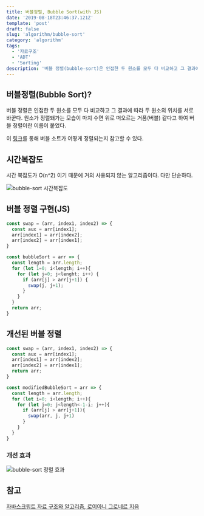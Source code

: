 ```yaml
---
title: 버블정렬, Bubble Sort(with JS) 
date: '2019-08-18T23:46:37.121Z'
template: 'post'
draft: false
slug: 'algorithm/bubble-sort'
category: 'algorithm'
tags:
  - '자료구조'
  - 'ADT'
  - 'Sorting'
description: '버블 정렬(bubble-sort)은 인접한 두 원소를 모두 다 비교하고 그 결과에 따라 두 원소의 위치를 서로 바꾼다. 원소가 정렬돼가는 모습이 마치 수면 위로 떠오르는 거품(버블) 같다고 하여 버블 정렬이란 이름이 붙었다.'
---
```


## 버블정렬(Bubble Sort)?

버블 정렬은 인접한 두 원소를 모두 다 비교하고 그 결과에 따라 두 원소의 위치를 서로 바꾼다. 원소가 정렬돼가는 모습이 마치 수면 위로 떠오르는 거품(버블) 같다고 하여 버블 정렬이란 이름이 붙었다. 

이 [링크](https://visualgo.net/ko/sorting)를 통해 버블 소트가 어떻게 정렬되는지 참고할 수 있다.

## 시간복잡도

시간 복잡도가 O(n^2) 이기 때문에 거의 사용되지 않는 알고리즘이다. 다만 단순하다.

![bubble-sort 시간복잡도](https://user-images.githubusercontent.com/35516239/63222527-3d7fca00-c1e4-11e9-8cbb-7e17ffeeff83.png)

## 버블 정렬 구현(JS)

```js
const swap = (arr, index1, index2) => {
  const aux = arr[index1];
  arr[index1] = arr[index2];
  arr[index2] = arr[index1];
}

const bubbleSort = arr => {
  const length = arr.length;
  for (let 1=0; i<length; i++){
    for (let j=0; j<lenght; i++) {
      if (arr[j] > arr[j+1]) {
        swap(j, j+1);
      }
    }
  }
  return arr;
} 
```

## 개선된 버블 정렬

```js
const swap = (arr, index1, index2) => {
  const aux = arr[index1];
  arr[index1] = arr[index2];
  arr[index2] = arr[index1];
  return arr;
}

const modifiedBubbleSort = arr => {
  const length = arr.length;
  for (let i=0; i<length; i++){
    for (let j=0; j<length<-1-i; j++){
      if (arr[j] > arr[j+1]){
        swap(arr, j, j+1)
      }
    }
  }
}
```

### 개선 효과

![bubble-sort 정렬 효과](https://user-images.githubusercontent.com/35516239/63222497-c6e2cc80-c1e3-11e9-9413-8163655bdffb.png)

## 참고

[자바스크립트 자료 구조와 알고리즘, 로이아니 그로네르 지음](http://www.yes24.com/Product/Goods/22885878)